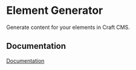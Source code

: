 # Element Generator

Generate content for your elements in Craft CMS.

## Documentation

[Documentation](https://docs.panlatent.com/element-generator)
